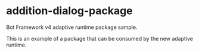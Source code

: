 # addition-dialog-package

Bot Framework v4 adaptive runtime package sample.

This is an example of a package that can be consumed by the new adaptive runtime.